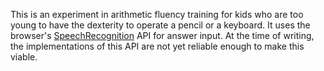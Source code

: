 This is an experiment in arithmetic fluency training for kids who are too young to have the dexterity to operate a pencil or a keyboard. It uses the browser's [SpeechRecognition](https://developer.mozilla.org/en-US/docs/Web/API/SpeechRecognition) API for answer input. At the time of writing, the implementations of this API are not yet reliable enough to make this viable.
